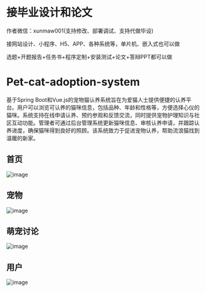 # 接毕业设计和论文
作者微信：xunmaw001(支持修改、部署调试、支持代做毕设)

接网站设计、小程序、H5、APP、各种系统等，单片机、嵌入式也可以做

选题+开题报告+任务书+程序定制+安装测试+论文+答辩PPT都可以做
# Pet-cat-adoption-system
基于Spring Boot和Vue.js的宠物猫认养系统旨在为爱猫人士提供便捷的认养平台。用户可以浏览可认养的猫咪信息，包括品种、年龄和性格等，方便选择心仪的猫咪。系统支持在线申请认养、预约参观和反馈交流，同时提供宠物护理知识与社区互动功能。管理者可通过后台管理系统更新猫咪信息、审核认养申请，并跟踪认养进度，确保猫咪得到良好的照顾。该系统致力于促进宠物认养，帮助流浪猫找到温暖的新家。
## 首页
![image](https://github.com/user-attachments/assets/634d12ae-1c1f-4c1f-88ca-04333ffceeb0)
## 宠物
![image](https://github.com/user-attachments/assets/e034d16d-7581-427c-b2f0-5304d8516d6b)
## 萌宠讨论
![image](https://github.com/user-attachments/assets/0836ee1e-0ae6-4230-b371-853f0affbae7)
## 用户
![image](https://github.com/user-attachments/assets/fa60d841-fc4c-493b-ae1b-ce53cfcd1531)
